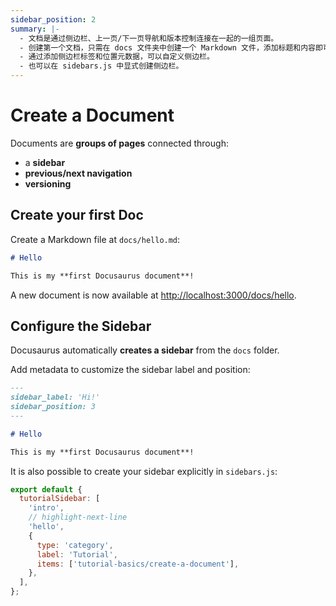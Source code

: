 ```yaml
---
sidebar_position: 2
summary: |-
  - 文档是通过侧边栏、上一页/下一页导航和版本控制连接在一起的一组页面。
  - 创建第一个文档，只需在 docs 文件夹中创建一个 Markdown 文件，添加标题和内容即可。
  - 通过添加侧边栏标签和位置元数据，可以自定义侧边栏。
  - 也可以在 sidebars.js 中显式创建侧边栏。
---
```


# Create a Document

Documents are **groups of pages** connected through:

- a **sidebar**
- **previous/next navigation**
- **versioning**

## Create your first Doc

Create a Markdown file at `docs/hello.md`:

```md title="docs/hello.md"
# Hello

This is my **first Docusaurus document**!
```

A new document is now available at [http://localhost:3000/docs/hello](http://localhost:3000/docs/hello).

## Configure the Sidebar

Docusaurus automatically **creates a sidebar** from the `docs` folder.

Add metadata to customize the sidebar label and position:

```md title="docs/hello.md" {1-4}
---
sidebar_label: 'Hi!'
sidebar_position: 3
---

# Hello

This is my **first Docusaurus document**!
```

It is also possible to create your sidebar explicitly in `sidebars.js`:

```js title="sidebars.js"
export default {
  tutorialSidebar: [
    'intro',
    // highlight-next-line
    'hello',
    {
      type: 'category',
      label: 'Tutorial',
      items: ['tutorial-basics/create-a-document'],
    },
  ],
};
```
